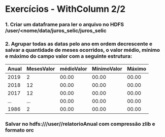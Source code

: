 # Exercícios - WithColumn 2/2
### 1. Criar um dataframe para ler o arquivo no HDFS /user/<nome/data/juros_selic/juros_selic
### 2. Agrupar todas as datas pelo ano em ordem decrescente e salvar a quantidade de meses ocorridos, o valor médio, mínimo e máximo do campo valor com a seguinte estrutura:

Anual | MesesValor | médioValor | MínimoValor | Máximo
---------| ----------|------------|---------|----
2019 | 2 | 00.00 | 00.00 | 00.00 
2018 | 12 | 00.00 | 00.00 | 00.00
2017 | 12 | 00.00 | 00.00 | 00.00
... | ... | 00.00 | 00.00 | 00.00 
1986 | 2 | 00.00 | 00.00 | 00.00
### Salvar no hdfs:///user/<nome>/relatorioAnual com compressão zlib e formato orc
